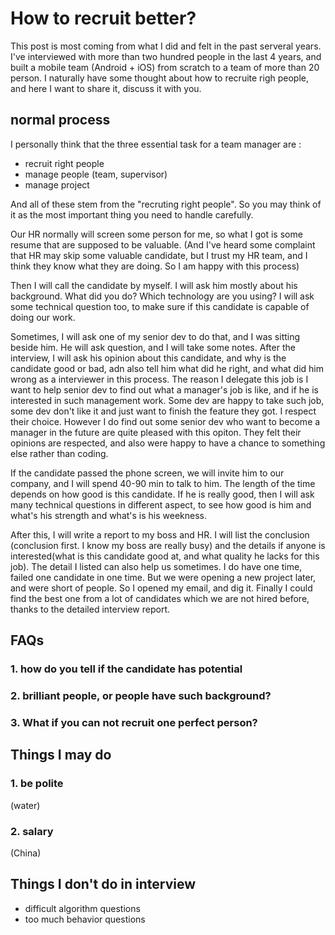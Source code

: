 
# How to recruit better?

This post is most coming from what I did and felt in the past serveral years. I've interviewed with more than two hundred people in the last 4 years, and built a mobile team (Android + iOS) from scratch to a team of more than 20 person. I naturally have some thought about how to recruite righ people, and here I want to share it, discuss it with you.

## normal process
I personally think that the three essential task for a team manager are : 
* recruit right people
* manage people (team, supervisor)
* manage project
 
And all of these stem from the "recruting right people". So you may think of it as the most important thing you need to handle carefully. 

Our HR normally will screen some person for me, so what I got is some resume that are supposed to be valuable.  (And I've heard some complaint that HR may skip some valuable candidate, but I trust my HR team, and I think they know what they are doing. So I am happy with this process)

Then I will call the candidate by myself. I will ask him mostly about his background. What did you do? Which technology are you using? I will ask some technical question too, to make sure if this candidate is capable of doing our work.

Sometimes, I will ask one of my senior dev to do that, and I was sitting beside him. He will ask question, and I will take some notes. After the interview, I will ask his opinion about this candidate, and why is the candidate good or bad, adn also tell him what did he right, and what did him wrong as a interviewer in this process. The reason I delegate this job is I want to help senior dev to find out what a manager's job is like, and if he is interested in such management work. Some dev are happy to take such job, some dev don't like it and just want to finish the feature they got. I respect their choice. However I do find out some senior dev who want to become a manager in the future are quite pleased with this opiton. They felt their opinions are respected, and also were happy to have a chance to something else rather than coding.

If the candidate passed the phone screen, we will invite him to our company, and I will spend 40-90 min to talk to him. The length of the time depends on how good is this candidate. If he is really good, then I will ask many technical questions in different aspect, to see how good is him and what's his strength and what's is his weekness.

After this, I will write a report to my boss and HR. I will list the conclusion (conclusion first. I know my boss are really busy) and the details if anyone is interested(what is this candidate good at, and what quality he lacks for this job). The detail I listed can also help us sometimes. I do have one time, failed one candidate in one time. But we were opening a new project later,  and were short of people. So I opened my email, and dig it. Finally I could find the best one from a lot of candidates which we are not hired before, thanks to the detailed interview report. 

## FAQs

### 1. how do you tell if the candidate has potential


### 2. brilliant people, or people have such background?


### 3. What if you can not recruit one perfect person?


## Things I may do

### 1. be polite
(water)

### 2. salary 
(China)




## Things I don't do in interview
* difficult algorithm questions
* too much behavior questions